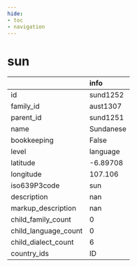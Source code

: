 ```yaml
---
hide:
- toc
- navigation
---
```

# sun
|                      | info      |
|:---------------------|:----------|
| id                   | sund1252  |
| family_id            | aust1307  |
| parent_id            | sund1251  |
| name                 | Sundanese |
| bookkeeping          | False     |
| level                | language  |
| latitude             | -6.89708  |
| longitude            | 107.106   |
| iso639P3code         | sun       |
| description          | nan       |
| markup_description   | nan       |
| child_family_count   | 0         |
| child_language_count | 0         |
| child_dialect_count  | 6         |
| country_ids          | ID        |
